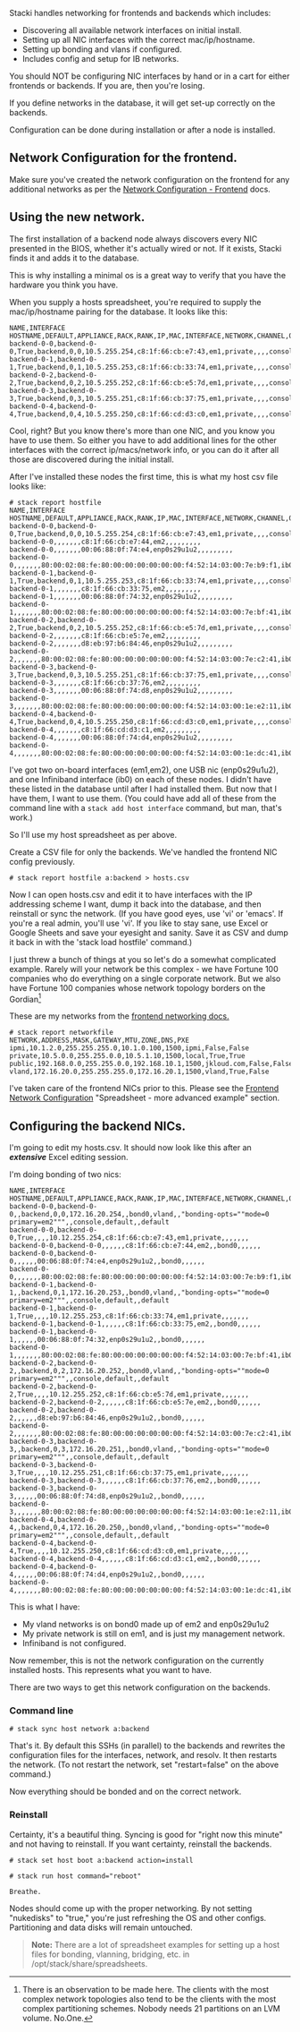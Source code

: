 Stacki handles networking for frontends and backends which includes:

* Discovering all available network interfaces on initial install.
* Setting up all NIC interfaces with the correct mac/ip/hostname.
* Setting up bonding and vlans if configured.
* Includes config and setup for IB networks.

You should NOT be configuring NIC interfaces by hand or in a cart for either frontends or backends. If you are, then you're losing.

If you define networks in the database, it will get set-up correctly on the backends.

Configuration can be done during installation or after a node is installed.

## Network Configuration for the frontend.

Make sure you've created the network configuration on the frontend for any additional networks as per the [Network Configuration - Frontend](Network-Configuration-Frontend) docs.

## Using the new network.

The first installation of a backend node always discovers every NIC presented in the BIOS, whether it's actually wired or not. If it exists, Stacki finds it and adds it to the database.

This is why installing a minimal os is a great way to verify that you have the hardware you think you have.

When you supply a hosts spreadsheet, you're required to supply the mac/ip/hostname pairing for the database. It looks like this:

```
NAME,INTERFACE HOSTNAME,DEFAULT,APPLIANCE,RACK,RANK,IP,MAC,INTERFACE,NETWORK,CHANNEL,OPTIONS,VLAN,INSTALLACTION,OSACTION,GROUPS,BOX,COMMENT
backend-0-0,backend-0-0,True,backend,0,0,10.5.255.254,c8:1f:66:cb:e7:43,em1,private,,,,console,default,,default,
backend-0-1,backend-0-1,True,backend,0,1,10.5.255.253,c8:1f:66:cb:33:74,em1,private,,,,console,default,,default,
backend-0-2,backend-0-2,True,backend,0,2,10.5.255.252,c8:1f:66:cb:e5:7d,em1,private,,,,console,default,,default,
backend-0-3,backend-0-3,True,backend,0,3,10.5.255.251,c8:1f:66:cb:37:75,em1,private,,,,console,default,,default,
backend-0-4,backend-0-4,True,backend,0,4,10.5.255.250,c8:1f:66:cd:d3:c0,em1,private,,,,console,default,,default,
```

Cool, right? But you know there's more than one NIC, and you know you have to use them. So either you have to add additional lines for the other interfaces with the correct ip/macs/network info, or you can do it after all those are discovered during the initial install.

After I've installed these nodes the first time, this is what my host csv file looks like:

```
# stack report hostfile
NAME,INTERFACE HOSTNAME,DEFAULT,APPLIANCE,RACK,RANK,IP,MAC,INTERFACE,NETWORK,CHANNEL,OPTIONS,VLAN,INSTALLACTION,OSACTION,GROUPS,BOX,COMMENT
backend-0-0,backend-0-0,True,backend,0,0,10.5.255.254,c8:1f:66:cb:e7:43,em1,private,,,,console,default,,default,
backend-0-0,,,,,,,c8:1f:66:cb:e7:44,em2,,,,,,,,,
backend-0-0,,,,,,,00:06:88:0f:74:e4,enp0s29u1u2,,,,,,,,,
backend-0-0,,,,,,,80:00:02:08:fe:80:00:00:00:00:00:00:f4:52:14:03:00:7e:b9:f1,ib0,,,,,,,,,
backend-0-1,backend-0-1,True,backend,0,1,10.5.255.253,c8:1f:66:cb:33:74,em1,private,,,,console,default,,default,
backend-0-1,,,,,,,c8:1f:66:cb:33:75,em2,,,,,,,,,
backend-0-1,,,,,,,00:06:88:0f:74:32,enp0s29u1u2,,,,,,,,,
backend-0-1,,,,,,,80:00:02:08:fe:80:00:00:00:00:00:00:f4:52:14:03:00:7e:bf:41,ib0,,,,,,,,,
backend-0-2,backend-0-2,True,backend,0,2,10.5.255.252,c8:1f:66:cb:e5:7d,em1,private,,,,console,default,,default,
backend-0-2,,,,,,,c8:1f:66:cb:e5:7e,em2,,,,,,,,,
backend-0-2,,,,,,,d8:eb:97:b6:84:46,enp0s29u1u2,,,,,,,,,
backend-0-2,,,,,,,80:00:02:08:fe:80:00:00:00:00:00:00:f4:52:14:03:00:7e:c2:41,ib0,,,,,,,,,
backend-0-3,backend-0-3,True,backend,0,3,10.5.255.251,c8:1f:66:cb:37:75,em1,private,,,,console,default,,default,
backend-0-3,,,,,,,c8:1f:66:cb:37:76,em2,,,,,,,,,
backend-0-3,,,,,,,00:06:88:0f:74:d8,enp0s29u1u2,,,,,,,,,
backend-0-3,,,,,,,80:00:02:08:fe:80:00:00:00:00:00:00:f4:52:14:03:00:1e:e2:11,ib0,,,,,,,,,
backend-0-4,backend-0-4,True,backend,0,4,10.5.255.250,c8:1f:66:cd:d3:c0,em1,private,,,,console,default,,default,
backend-0-4,,,,,,,c8:1f:66:cd:d3:c1,em2,,,,,,,,,
backend-0-4,,,,,,,00:06:88:0f:74:d4,enp0s29u1u2,,,,,,,,,
backend-0-4,,,,,,,80:00:02:08:fe:80:00:00:00:00:00:00:f4:52:14:03:00:1e:dc:41,ib0,,,,,,,,,
```

I've got two on-board interfaces (em1,em2), one USB nic (enp0s29u1u2), and one Infiniband interface (ib0) on each of these nodes. I didn't have these listed in the database until after I had installed them. But now that I have them, I want to use them. (You could have add all of these from the command line with a `stack add host interface` command, but man, that's work.)

So I'll use my host spreadsheet as per above.

Create a CSV file for only the backends. We've handled the frontend NIC config previously.

```
# stack report hostfile a:backend > hosts.csv
```

Now I can open hosts.csv and edit it to have interfaces with the IP addressing scheme I want, dump it back into the database, and then reinstall or sync the network. (If you have good eyes, use 'vi' or 'emacs'. If you're a real admin, you'll use 'vi'. If you like to stay sane, use Excel or Google Sheets and save your eyesight and sanity. Save it as CSV and dump it back in with the 'stack load hostfile' command.)

I just threw a bunch of things at you so let's do a somewhat complicated example. Rarely will your network be this complex - we have Fortune 100 companies who do everything on a single corporate network. But we also have Fortune 100 companies whose network topology borders on the Gordian[^1]

These are my networks from the [frontend networking docs.](Networking-Configuration-Frontend)

```
# stack report networkfile
NETWORK,ADDRESS,MASK,GATEWAY,MTU,ZONE,DNS,PXE
ipmi,10.1.2.0,255.255.255.0,10.1.0.100,1500,ipmi,False,False
private,10.5.0.0,255.255.0.0,10.5.1.10,1500,local,True,True
public,192.168.0.0,255.255.0.0,192.168.10.1,1500,jkloud.com,False,False
vland,172.16.20.0,255.255.255.0,172.16.20.1,1500,vland,True,False
```

I've taken care of the frontend NICs prior to this. Please see the [Frontend Network Configuration](Network-Configuration-Frontend) "Spreadsheet - more advanced example" section.

## Configuring the backend NICs.

I'm going to edit my hosts.csv. It should now look like this after an **_extensive_** Excel editing session.

I'm doing bonding of two nics:

```
NAME,INTERFACE HOSTNAME,DEFAULT,APPLIANCE,RACK,RANK,IP,MAC,INTERFACE,NETWORK,CHANNEL,OPTIONS,VLAN,INSTALLACTION,OSACTION,GROUPS,BOX
backend-0-0,backend-0-0,,backend,0,0,172.16.20.254,,bond0,vland,,"bonding-opts=""mode=0 primary=em2""",,console,default,,default
backend-0-0,backend-0-0,True,,,,10.12.255.254,c8:1f:66:cb:e7:43,em1,private,,,,,,,
backend-0-0,backend-0-0,,,,,,c8:1f:66:cb:e7:44,em2,,bond0,,,,,,
backend-0-0,backend-0-0,,,,,,00:06:88:0f:74:e4,enp0s29u1u2,,bond0,,,,,,
backend-0-0,,,,,,,80:00:02:08:fe:80:00:00:00:00:00:00:f4:52:14:03:00:7e:b9:f1,ib0,,,,,,,,
backend-0-1,backend-0-1,,backend,0,1,172.16.20.253,,bond0,vland,,"bonding-opts=""mode=0 primary=em2""",,console,default,,default
backend-0-1,backend-0-1,True,,,,10.12.255.253,c8:1f:66:cb:33:74,em1,private,,,,,,,
backend-0-1,backend-0-1,,,,,,c8:1f:66:cb:33:75,em2,,bond0,,,,,,
backend-0-1,backend-0-1,,,,,,00:06:88:0f:74:32,enp0s29u1u2,,bond0,,,,,,
backend-0-1,,,,,,,80:00:02:08:fe:80:00:00:00:00:00:00:f4:52:14:03:00:7e:bf:41,ib0,,,,,,,,
backend-0-2,backend-0-2,,backend,0,2,172.16.20.252,,bond0,vland,,"bonding-opts=""mode=0 primary=em2""",,console,default,,default
backend-0-2,backend-0-2,True,,,,10.12.255.252,c8:1f:66:cb:e5:7d,em1,private,,,,,,,
backend-0-2,backend-0-2,,,,,,c8:1f:66:cb:e5:7e,em2,,bond0,,,,,,
backend-0-2,backend-0-2,,,,,,d8:eb:97:b6:84:46,enp0s29u1u2,,bond0,,,,,,
backend-0-2,,,,,,,80:00:02:08:fe:80:00:00:00:00:00:00:f4:52:14:03:00:7e:c2:41,ib0,,,,,,,,
backend-0-3,backend-0-3,,backend,0,3,172.16.20.251,,bond0,vland,,"bonding-opts=""mode=0 primary=em2""",,console,default,,default
backend-0-3,backend-0-3,True,,,,10.12.255.251,c8:1f:66:cb:37:75,em1,private,,,,,,,
backend-0-3,backend-0-3,,,,,,c8:1f:66:cb:37:76,em2,,bond0,,,,,,
backend-0-3,backend-0-3,,,,,,00:06:88:0f:74:d8,enp0s29u1u2,,bond0,,,,,,
backend-0-3,,,,,,,80:00:02:08:fe:80:00:00:00:00:00:00:f4:52:14:03:00:1e:e2:11,ib0,,,,,,,,
backend-0-4,backend-0-4,,backend,0,4,172.16.20.250,,bond0,vland,,"bonding-opts=""mode=0 primary=em2""",,console,default,,default
backend-0-4,backend-0-4,True,,,,10.12.255.250,c8:1f:66:cd:d3:c0,em1,private,,,,,,,
backend-0-4,backend-0-4,,,,,,c8:1f:66:cd:d3:c1,em2,,bond0,,,,,,
backend-0-4,backend-0-4,,,,,,00:06:88:0f:74:d4,enp0s29u1u2,,bond0,,,,,,
backend-0-4,,,,,,,80:00:02:08:fe:80:00:00:00:00:00:00:f4:52:14:03:00:1e:dc:41,ib0,,,,,,,,
```


This is what I have:
* My vland networks is on bond0 made up of em2 and enp0s29u1u2
* My private network is still on em1, and is just my management network.
* Infiniband is not configured.

Now remember, this is not the network configuration on the currently installed hosts. This represents what you want to have.

There are two ways to get this network configuration on the backends.

### Command line

```
# stack sync host network a:backend
```

That's it. By default this SSHs (in parallel) to the backends and rewrites the configuration files for the interfaces, network, and resolv. It then restarts the network. (To not restart the network, set "restart=false" on the above command.)

Now everything should be bonded and on the correct network.

### Reinstall

Certainty, it's a beautiful thing. Syncing is good for "right now this minute" and not having to reinstall. If you want certainty, reinstall the backends.

```
# stack set host boot a:backend action=install

# stack run host command="reboot"

Breathe.
```

Nodes should come up with the proper networking. By not setting "nukedisks" to "true," you're just refreshing the OS and other configs. Partitioning and data disks will remain untouched.

> **Note:** There are a lot of spreadsheet examples for setting up a host files for bonding, vlanning, bridging, etc. in /opt/stack/share/spreadsheets.


[^1]: There is an observation to be made here. The clients with the most complex network topologies also tend to be the clients with the most complex partitioning schemes. Nobody needs 21 partitions on an LVM volume. No.One.
